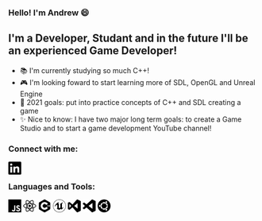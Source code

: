 ### Hello! I'm Andrew :smile:

## I'm a Developer, Studant and in the future  I'll be an experienced Game Developer!
- :books: I'm currently studying so much C++!
- :video_game: I'm looking foward to start learning more of SDL, OpenGL and Unreal Engine
- :dart: 2021 goals: put into practice concepts of C++ and SDL creating a game
- :sparkles: Nice to know: I have two major long term goals: to create a Game Studio and to start a game development YouTube channel!

### Connect with me:
[<img align="left" alt="drewProgram | LinkedIn" width="26px" src="assets/linkedin.svg"/>](https://www.linkedin.com/in/andrewlcf/)

<br />

### Languages and Tools:

<img src="assets/js.svg" width="26px" />
<img src="assets/react.svg" width="26px" />
<img src="assets/cpp.svg" width="26px" />
<img src="assets/unreal.svg" width="26px" />
<img src="assets/vs.svg" width="26px" />
<img src="assets/vscode.svg" width="26px" />
<img src="assets/ubuntu.svg" width="26px" />
